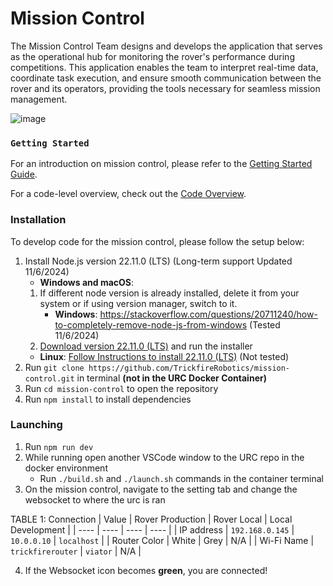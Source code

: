 # Mission Control

The Mission Control Team designs and develops the application that serves as the operational hub for monitoring the rover's performance during competitions. This application enables the team to interpret real-time data, coordinate task execution, and ensure smooth communication between the rover and its operators, providing the tools necessary for seamless mission management.

![image](https://github.com/user-attachments/assets/a93314da-d956-468a-8d9c-59329f747919)

### `Getting Started`

For an introduction on mission control, please refer to the [Getting Started Guide](./docs/getting_started.md).

For a code-level overview, check out the [Code Overview](./docs/code_overview.md).

### Installation

To develop code for the mission control, please follow the setup below:

1. Install Node.js version 22.11.0 (LTS) (Long-term support Updated 11/6/2024)
   - **Windows and macOS**:
   1. If different node version is already installed, delete it from your system or if using version manager, switch to it.
      - **Windows**: https://stackoverflow.com/questions/20711240/how-to-completely-remove-node-js-from-windows (Tested 11/6/2024)
   2. [Download version 22.11.0 (LTS)](https://nodejs.org/en/download/prebuilt-installer) and run the installer
   - **Linux**: [Follow Instructions to install 22.11.0 (LTS)](https://nodejs.org/en/download/package-manager) (Not tested)
2. Run `git clone https://github.com/TrickfireRobotics/mission-control.git` in terminal **(not in the URC Docker Container)**
3. Run `cd mission-control` to open the repository
4. Run `npm install` to install dependencies

### Launching

1. Run `npm run dev`
2. While running open another VSCode window to the URC repo in the docker environment
   - Run `./build.sh` and `./launch.sh` commands in the container terminal
3. On the mission control, navigate to the setting tab and change the websocket to where the urc is ran

TABLE 1: Connection
| Value | Rover Production | Rover Local | Local Development |
| ---- | ---- | ---- | ---- |
| IP address | `192.168.0.145` | `10.0.0.10` | `localhost` |
| Router Color | White | Grey | N/A |
| Wi-Fi Name | `trickfirerouter` | `viator` | N/A |

4. If the Websocket icon becomes **green**, you are connected!
